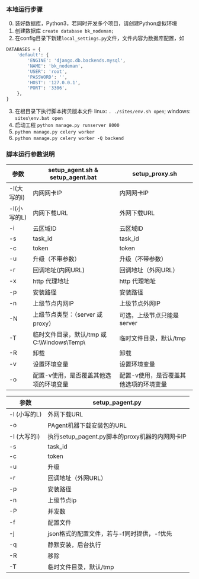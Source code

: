 ### 本地运行步骤
0. 装好数据库，Python3，若同时开发多个项目，请创建Python虚拟环境
1. 创建数据库 `create database bk_nodeman;`
2. 在config目录下新建`local_settings.py`文件，文件内容为数据库配置，如
```python
DATABASES = {
    'default': {
        'ENGINE': 'django.db.backends.mysql',
        'NAME': 'bk_nodeman',
        'USER': 'root',
        'PASSWORD': '',
        'HOST': '127.0.0.1',
        'PORT': '3306',
    },
}
```
3. 在根目录下执行脚本拷贝版本文件 linux: `. ./sites/env.sh open`; windows: `sites\env.bat open`
4. 启动工程 `python manage.py runserver 8000`
5. `python manage.py celery worker`
6. `python manage.py celery worker -Q backend`


### 脚本运行参数说明

| 参数 | setup_agent.sh & setup_agent.bat| setup_proxy.sh |
| ---- |----| ---- |
| -I(大写的i)	| 内网网卡IP	| 内网网卡IP |
| -l(小写的L) | 内网下载URL | 外网下载URL |
|-i	|云区域ID	|云区域ID|
|-s|	task_id	|task_id|
|-c|	token |	token|
|-u	|升级（不带参数）|	升级（不带参数）|
|-r|	回调地址(内网URL)	|回调地址（外网URL）|
|-x|	http 代理地址	|http 代理地址|
|-p|	安装路径	|安装路径|
|-n|	上级节点内网IP|	上级节点外网IP|
|-N	|上级节点类型：（server 或 proxy）|	可选，上级节点只能是server|
|-T|	临时文件目录，默认/tmp 或 C:\Windows\Temp\ |	临时文件目录，默认/tmp|
|-R|	卸载|	卸载|
|-v|	设置环境变量	|设置环境变量|
|-o|	配置-v使用，是否覆盖其他选项的环境变量	|配置-v使用，是否覆盖其他选项的环境变量|

| 参数 | setup_pagent.py|
| ---- | ---- |
-l (小写的L) |	外网下载URL
-o | PAgent机器下载安装包的URL
-I (大写的i) |	执行setup_pagent.py脚本的proxy机器的内网网卡IP
-s | task_id
-c | token
-u | 升级
-r | 回调地址（外网URL）
-p | 安装路径
-n | 上级节点ip
-P | 并发数
-f | 配置文件
-j | json格式的配置文件，若与-f同时提供，-f优先
-q | 静默安装，后台执行
-R | 移除
-T | 临时文件目录，默认/tmp